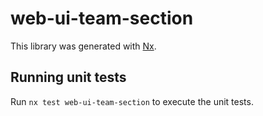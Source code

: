 # web-ui-team-section

This library was generated with [Nx](https://nx.dev).

## Running unit tests

Run `nx test web-ui-team-section` to execute the unit tests.
